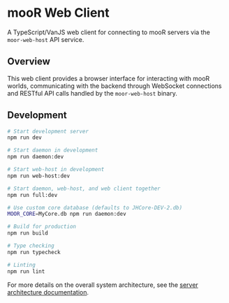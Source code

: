 # mooR Web Client

A TypeScript/VanJS web client for connecting to mooR servers via the `moor-web-host` API service.

## Overview

This web client provides a browser interface for interacting with mooR worlds, communicating with
the backend through WebSocket connections and RESTful API calls handled by the `moor-web-host`
binary.

## Development

```bash
# Start development server
npm run dev

# Start daemon in development
npm run daemon:dev

# Start web-host in development  
npm run web-host:dev

# Start daemon, web-host, and web client together
npm run full:dev

# Use custom core database (defaults to JHCore-DEV-2.db)
MOOR_CORE=MyCore.db npm run daemon:dev

# Build for production
npm run build

# Type checking
npm run typecheck

# Linting
npm run lint
```

For more details on the overall system architecture, see the
[server architecture documentation](../book/src/the-system/server-architecture.md).
